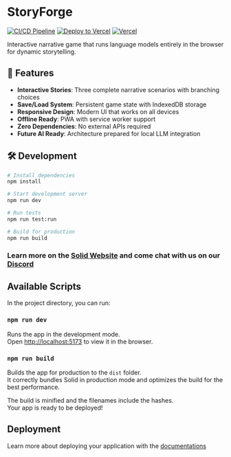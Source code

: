 # StoryForge

[![CI/CD Pipeline](https://github.com/SheVyY/storyforge/actions/workflows/ci.yml/badge.svg)](https://github.com/SheVyY/storyforge/actions/workflows/ci.yml)
[![Deploy to Vercel](https://github.com/SheVyY/storyforge/actions/workflows/deploy.yml/badge.svg)](https://github.com/SheVyY/storyforge/actions/workflows/deploy.yml)
[![Vercel](https://img.shields.io/badge/vercel-deployed-success)](https://storyforge.vercel.app)

Interactive narrative game that runs language models entirely in the browser for dynamic storytelling.

## 🚀 Features

- **Interactive Stories**: Three complete narrative scenarios with branching choices
- **Save/Load System**: Persistent game state with IndexedDB storage  
- **Responsive Design**: Modern UI that works on all devices
- **Offline Ready**: PWA with service worker support
- **Zero Dependencies**: No external APIs required
- **Future AI Ready**: Architecture prepared for local LLM integration

## 🛠️ Development

```bash
# Install dependencies
npm install

# Start development server
npm run dev

# Run tests
npm run test:run

# Build for production
npm run build
```

### Learn more on the [Solid Website](https://solidjs.com) and come chat with us on our [Discord](https://discord.com/invite/solidjs)

## Available Scripts

In the project directory, you can run:

### `npm run dev`

Runs the app in the development mode.<br>
Open [http://localhost:5173](http://localhost:5173) to view it in the browser.

### `npm run build`

Builds the app for production to the `dist` folder.<br>
It correctly bundles Solid in production mode and optimizes the build for the best performance.

The build is minified and the filenames include the hashes.<br>
Your app is ready to be deployed!

## Deployment

Learn more about deploying your application with the [documentations](https://vite.dev/guide/static-deploy.html)

